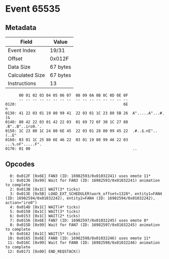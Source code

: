 # Event 65535

## Metadata

| Field           | Value    |
|-----------------|----------|
| Event Index     | 19/31    |
| Offset          | 0x012F   |
| Data Size       | 67 bytes |
| Calculated Size | 67 bytes |
| Instructions    | 13       |

```
      00 01 02 03 04 05 06 07  08 09 0A 0B 0C 0D 0E 0F
      -- -- -- -- -- -- -- --  -- -- -- -- -- -- -- --
0120:                                               6E                 n
0130: 41 22 03 01 19 80 99 41  22 03 01 1C 23 80 5B 26  A".....A"...#.[&
0140: 80 42 22 03 01 42 22 03  01 69 72 6F 30 1C 27 80  .B"..B"..iro0.'.
0150: 1C 23 80 1C 24 80 6E 45  22 03 01 28 80 99 45 22  .#..$.nE"..(..E"
0160: 03 01 1C 25 80 6E 46 22  03 01 19 80 99 46 22 03  ...%.nF".....F".
0170: 01 00                                             ..              
```

## Opcodes

```
  0: 0x012F [0x6E] FAN3 (ID: 16982593/0x01032241) uses emote 11*
  1: 0x0136 [0x99] Wait for FAN3 (ID: 16982593/0x01032241) animation to complete
  2: 0x013B [0x1C] WAIT(3* ticks)
  3: 0x013E [0x5B] LOAD_EXT_SCHEDULER(work_offset=1328*, entity1=FAN4 (ID: 16982594/0x01032242), entity2=FAN4 (ID: 16982594/0x01032242), action="iro0")
  4: 0x014D [0x1C] WAIT(4* ticks)
  5: 0x0150 [0x1C] WAIT(3* ticks)
  6: 0x0153 [0x1C] WAIT(2* ticks)
  7: 0x0156 [0x6E] FAN7 (ID: 16982597/0x01032245) uses emote 8*
  8: 0x015D [0x99] Wait for FAN7 (ID: 16982597/0x01032245) animation to complete
  9: 0x0162 [0x1C] WAIT(5* ticks)
 10: 0x0165 [0x6E] FAN8 (ID: 16982598/0x01032246) uses emote 11*
 11: 0x016C [0x99] Wait for FAN8 (ID: 16982598/0x01032246) animation to complete
 12: 0x0171 [0x00] END_REQSTACK()
```
